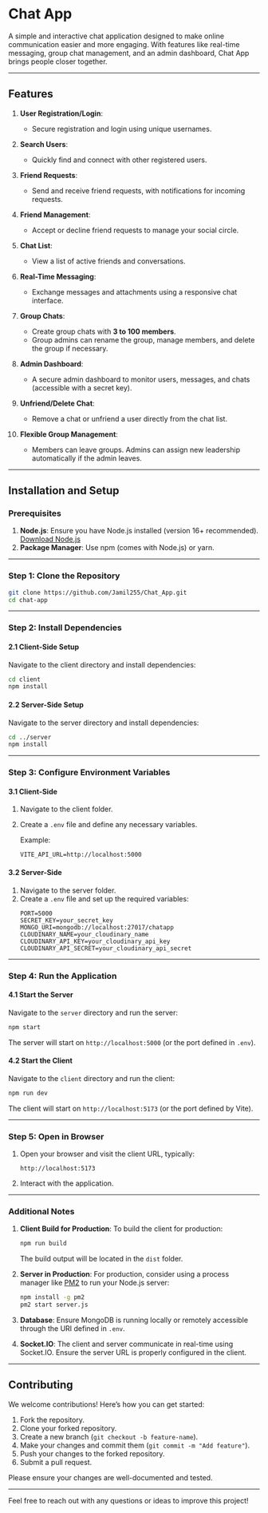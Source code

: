 # Chat App

A simple and interactive chat application designed to make online communication easier and more engaging. With features like real-time messaging, group chat management, and an admin dashboard, Chat App brings people closer together.

---

## Features

1. **User Registration/Login**:  
   - Secure registration and login using unique usernames.  

2. **Search Users**:  
   - Quickly find and connect with other registered users.  

3. **Friend Requests**:  
   - Send and receive friend requests, with notifications for incoming requests.  

4. **Friend Management**:  
   - Accept or decline friend requests to manage your social circle.  

5. **Chat List**:  
   - View a list of active friends and conversations.  

6. **Real-Time Messaging**:  
   - Exchange messages and attachments using a responsive chat interface.  

7. **Group Chats**:  
   - Create group chats with **3 to 100 members**.  
   - Group admins can rename the group, manage members, and delete the group if necessary.  

8. **Admin Dashboard**:  
   - A secure admin dashboard to monitor users, messages, and chats (accessible with a secret key).  

9. **Unfriend/Delete Chat**:  
   - Remove a chat or unfriend a user directly from the chat list.  

10. **Flexible Group Management**:  
    - Members can leave groups. Admins can assign new leadership automatically if the admin leaves.  

---

## Installation and Setup

### Prerequisites

1. **Node.js**: Ensure you have Node.js installed (version 16+ recommended). [Download Node.js](https://nodejs.org/)
2. **Package Manager**: Use npm (comes with Node.js) or yarn.

---

### Step 1: Clone the Repository

```bash
git clone https://github.com/Jamil255/Chat_App.git
cd chat-app
```

---

### Step 2: Install Dependencies

#### 2.1 Client-Side Setup
Navigate to the client directory and install dependencies:

```bash
cd client
npm install
```

#### 2.2 Server-Side Setup
Navigate to the server directory and install dependencies:

```bash
cd ../server
npm install
```

---

### Step 3: Configure Environment Variables

#### 3.1 Client-Side

1. Navigate to the client folder.
2. Create a `.env` file and define any necessary variables.

   Example:
   ```env
   VITE_API_URL=http://localhost:5000
   ```

#### 3.2 Server-Side

1. Navigate to the server folder.
2. Create a `.env` file and set up the required variables:
   ```env
   PORT=5000
   SECRET_KEY=your_secret_key
   MONGO_URI=mongodb://localhost:27017/chatapp
   CLOUDINARY_NAME=your_cloudinary_name
   CLOUDINARY_API_KEY=your_cloudinary_api_key
   CLOUDINARY_API_SECRET=your_cloudinary_api_secret
   ```

---

### Step 4: Run the Application

#### 4.1 Start the Server
Navigate to the `server` directory and run the server:

```bash
npm start
```

The server will start on `http://localhost:5000` (or the port defined in `.env`).

#### 4.2 Start the Client
Navigate to the `client` directory and run the client:

```bash
npm run dev
```

The client will start on `http://localhost:5173` (or the port defined by Vite).

---

### Step 5: Open in Browser

1. Open your browser and visit the client URL, typically:
   ```
   http://localhost:5173
   ```
2. Interact with the application.

---

### Additional Notes

1. **Client Build for Production**:
   To build the client for production:
   ```bash
   npm run build
   ```
   The build output will be located in the `dist` folder.

2. **Server in Production**:
   For production, consider using a process manager like [PM2](https://pm2.io/) to run your Node.js server:
   ```bash
   npm install -g pm2
   pm2 start server.js
   ```

3. **Database**:
   Ensure MongoDB is running locally or remotely accessible through the URI defined in `.env`.

4. **Socket.IO**:
   The client and server communicate in real-time using Socket.IO. Ensure the server URL is properly configured in the client.

---

## Contributing

We welcome contributions! Here’s how you can get started:  
1. Fork the repository.  
2. Clone your forked repository.  
3. Create a new branch (`git checkout -b feature-name`).  
4. Make your changes and commit them (`git commit -m "Add feature"`).  
5. Push your changes to the forked repository.  
6. Submit a pull request.  

Please ensure your changes are well-documented and tested.  

---

Feel free to reach out with any questions or ideas to improve this project!

